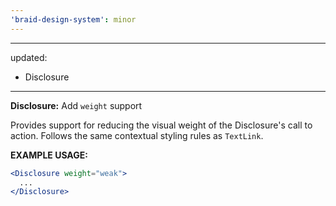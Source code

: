 ```yaml
---
'braid-design-system': minor
---
```


---
updated:
  - Disclosure
---

**Disclosure:** Add `weight` support

Provides support for reducing the visual weight of the Disclosure's call to action. Follows the same contextual styling rules as `TextLink`.

**EXAMPLE USAGE:**
```jsx
<Disclosure weight="weak">
  ...
</Disclosure>
```
